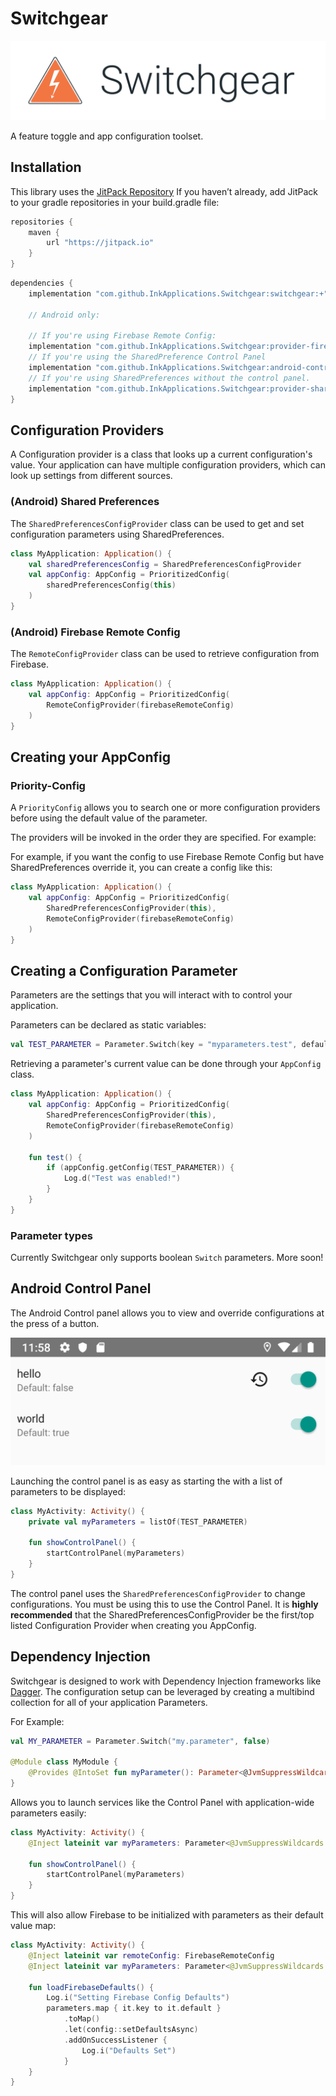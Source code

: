 Switchgear
==========

![Logo](docs/assets/Logo-Full.svg)

A feature toggle and app configuration toolset.

Installation
------------

This library uses the [JitPack Repository]
If you haven’t already, add JitPack to your gradle repositories in your build.gradle file:

```gradle
repositories {
    maven {
        url "https://jitpack.io"
    }
}
```

[Jitpack Repository]: https://jitpack.io

```gradle
dependencies {
    implementation "com.github.InkApplications.Switchgear:switchgear:+" // Replace with specific version

    // Android only:

    // If you're using Firebase Remote Config:
    implementation "com.github.InkApplications.Switchgear:provider-firebase:+"  // Replace with specific version
    // If you're using the SharedPreference Control Panel
    implementation "com.github.InkApplications.Switchgear:android-control-panel:+"  // Replace with specific version
    // If you're using SharedPreferences without the control panel.
    implementation "com.github.InkApplications.Switchgear:provider-sharedpreferences:+"  // Replace with specific version
}
```

Configuration Providers
-----------------------

A Configuration provider is a class that looks up a current configuration's
value. Your application can have multiple configuration providers, which can
look up settings from different sources.

### (Android) Shared Preferences

The `SharedPreferencesConfigProvider` class can be used to get and set
configuration parameters using SharedPreferences.

```kotlin
class MyApplication: Application() {
    val sharedPreferencesConfig = SharedPreferencesConfigProvider
    val appConfig: AppConfig = PrioritizedConfig(
        sharedPreferencesConfig(this)
    )
}
```

### (Android) Firebase Remote Config

The `RemoteConfigProvider` class can be used to retrieve configuration from
Firebase.

```kotlin
class MyApplication: Application() {
    val appConfig: AppConfig = PrioritizedConfig(
        RemoteConfigProvider(firebaseRemoteConfig)
    )
}
```

Creating your AppConfig
-----------------------

### Priority-Config

A `PriorityConfig` allows you to search one or more configuration providers
before using the default value of the parameter.

The providers will be invoked in the order they are specified. For example:

For example, if you want the config to use Firebase Remote Config but have
SharedPreferences override it, you can create a config like this:

```kotlin
class MyApplication: Application() {
    val appConfig: AppConfig = PrioritizedConfig(
        SharedPreferencesConfigProvider(this),
        RemoteConfigProvider(firebaseRemoteConfig)
    )
}
```

Creating a Configuration Parameter
----------------------------------

Parameters are the settings that you will interact with to control your
application.

Parameters can be declared as static variables:

```kotlin
val TEST_PARAMETER = Parameter.Switch(key = "myparameters.test", default = false)
```

Retrieving a parameter's current value can be done through your `AppConfig`
class.

```kotlin
class MyApplication: Application() {
    val appConfig: AppConfig = PrioritizedConfig(
        SharedPreferencesConfigProvider(this),
        RemoteConfigProvider(firebaseRemoteConfig)
    )

    fun test() {
        if (appConfig.getConfig(TEST_PARAMETER)) {
            Log.d("Test was enabled!")
        }
    }
}
```

### Parameter types

Currently Switchgear only supports boolean `Switch` parameters. More soon!

Android Control Panel
---------------------

The Android Control panel allows you to view and override configurations
at the press of a button.

![Control Panel Screenshot](docs/assets/Android-Control-Panel.png)

Launching the control panel is as easy as starting the with a list of parameters
to be displayed:

```kotlin
class MyActivity: Activity() {
    private val myParameters = listOf(TEST_PARAMETER)

    fun showControlPanel() {
        startControlPanel(myParameters)
    }
}
```

The control panel uses the `SharedPreferencesConfigProvider` to change
configurations. You must be using this to use the Control Panel. It is
**highly recommended** that the SharedPreferencesConfigProvider be the
first/top listed Configuration Provider when creating you AppConfig.

Dependency Injection
--------------------

Switchgear is designed to work with Dependency Injection frameworks like
[Dagger].
The configuration setup can be leveraged by creating a multibind collection
for all of your application Parameters.

For Example:

```kotlin
val MY_PARAMETER = Parameter.Switch("my.parameter", false)

@Module class MyModule {
    @Provides @IntoSet fun myParameter(): Parameter<@JvmSuppressWildcards Any> = MY_PARAMETER
}
```

Allows you to launch services like the Control Panel with application-wide
parameters easily:

```kotlin
class MyActivity: Activity() {
    @Inject lateinit var myParameters: Parameter<@JvmSuppressWildcards Any>

    fun showControlPanel() {
        startControlPanel(myParameters)
    }
}
```

This will also allow Firebase to be initialized with parameters as their
default value map:


```kotlin
class MyActivity: Activity() {
    @Inject lateinit var remoteConfig: FirebaseRemoteConfig
    @Inject lateinit var myParameters: Parameter<@JvmSuppressWildcards Any>

    fun loadFirebaseDefaults() {
        Log.i("Setting Firebase Config Defaults")
        parameters.map { it.key to it.default }
            .toMap()
            .let(config::setDefaultsAsync)
            .addOnSuccessListener {
                Log.i("Defaults Set")
            }
    }
}
```

[Dagger]: https://dagger.dev
